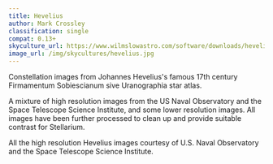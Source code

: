 ```yaml
---
title: Hevelius
author: Mark Crossley
classification: single
compat: 0.13+
skyculture_url: https://www.wilmslowastro.com/software/downloads/hevelius-v11.zip
image_url: /img/skycultures/hevelius.jpg
---
```

Constellation images from Johannes Hevelius's famous 17th century Firmamentum Sobiescianum sive Uranographia star atlas.

A mixture of high resolution images from the US Naval Observatory and the Space Telescope Science Institute, and some lower resolution images. All images have been further processed to clean up and provide suitable contrast for Stellarium.

All the high resolution Hevelius images courtesy of U.S. Naval Observatory and the Space Telescope Science Institute.